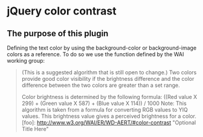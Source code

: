 jQuery color contrast
=====================================================================================
The purpose of this plugin
-------------------------------------------------------------------------------------
Defining the text color by using the background-color or background-image colors as a 
reference. To do so we use the function defined by the WAI working group:
> (This is a suggested algorithm that is still open to change.)
> Two colors provide good color visibility if the brightness difference and the color difference between the two colors are greater than a set range.
> 
> Color brightness is determined by the following formula:
> ((Red value X 299) + (Green value X 587) + (Blue value X 114)) / 1000
> Note: This algorithm is taken from a formula for converting RGB values to YIQ values. This brightness value gives a perceived brightness for a color.
> [foo]: http://www.w3.org/WAI/ER/WD-AERT/#color-contrast "Optional Title Here"